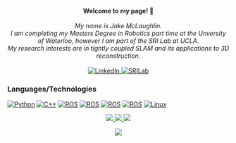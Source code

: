 <p align="center">
    <b>Welcome to my page! 👋</b><br><br>
    <i>
        My name is Jake McLaughlin.<br>
        I am completing my Masters Degree in Robotics part time at the Unversity of Waterloo, however I am part of the SRI Lab at UCLA.<br>
        My research interests are in tightly coupled SLAM and its applications to 3D reconstruction.<br>
    </i><br>
    <a href="https://www.linkedin.com/in/jakefmclaughlin">
        <img src="https://img.shields.io/badge/LinkedIn-blue?style=flat-square&logo=linkedin" alt="LinkedIn">
    </a>
    <a href="https://sri-lab.seas.ucla.edu/">
        <img src="https://img.shields.io/badge/SRILab-blue?style=flat-square&logo=SRILab" alt="SRILab">
    </a>
</p>

### Languages/Technologies
[![Python](https://img.shields.io/badge/python-black?style=for-the-badge&logo=python)](https://github.com/jakemclaughlin6)
[![C++](https://img.shields.io/badge/c++-black?style=for-the-badge&logo=cplusplus)](https://github.com/jakemclaughlin6)
[![ROS](https://img.shields.io/badge/ros-black?style=for-the-badge&logo=ros)](https://github.com/jakemclaughlin6)
[![ROS](https://img.shields.io/badge/opencv-black?style=for-the-badge&logo=opencv)](https://github.com/jakemclaughlin6)
[![ROS](https://img.shields.io/badge/pcl-black?style=for-the-badge&logo=pcl)](https://github.com/jakemclaughlin6)
[![ROS](https://img.shields.io/badge/eigen-black?style=for-the-badge&logo=eigen)](https://github.com/jakemclaughlin6)
[![Linux](https://img.shields.io/badge/linux-black?style=for-the-badge&logo=Linux)](https://github.com/jakemclaughlin6)

<p align="center">
  <a href="https://github.com/jakemclaughlin6">
    <img src="http://github-profile-summary-cards.vercel.app/api/cards/profile-details?username=jakemclaughlin6&theme=transparent" />
  </a>
  <a href="https://github.com/jakemclaughlin6">
    <img src="https://github-readme-streak-stats.herokuapp.com/?user=jakemclaughlin6&hide_border=true&card_width=338&theme=transparent" />
  </a>
  <a href="https://github.com/jakemclaughlin6">
    <img src="http://github-profile-summary-cards.vercel.app/api/cards/stats?username=jakemclaughlin6&theme=transparent" />
  </a>
  <!--a href="https://github.com/jakemclaughlin6">
    <img src="https://github-readme-stats.vercel.app/api/top-langs/?username=jakemclaughlin6&langs_count=10&exclude_repo=&hide=jupyter%20notebook,vim%20script,cmake,makefile,batchfile,emacs%20lisp,css,html&layout=default&card_width=699&hide_border=true&theme=transparent" />
</a-->
</p>

<p align="center">
  <a href="https://github.com/jakemclaughlin6">
    <img src="https://komarev.com/ghpvc/?username=jakemclaughlin6&color=blue&style=flat)" />
  </a>
</p>

